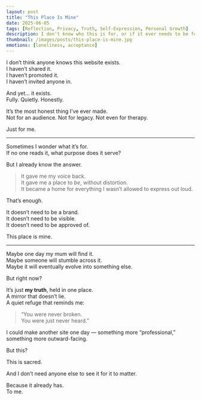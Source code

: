 ```yaml
---
layout: post
title: "This Place Is Mine"
date: 2025-06-05
tags: [Reflection, Privacy, Truth, Self-Expression, Personal Growth]
description: I don’t know who this is for, or if it ever needs to be for anyone else. But I know what it is: mine.
thumbnail: /images/posts/this-place-is-mine.jpg
emotions: [loneliness, acceptance]
---
```


I don’t think anyone knows this website exists.  
I haven’t shared it.  
I haven’t promoted it.  
I haven’t invited anyone in.  

And yet… it exists.  
Fully. Quietly. Honestly.  

It’s the most honest thing I’ve ever made.  
Not for an audience. Not for legacy. Not even for therapy.  

Just for me.

---

Sometimes I wonder what it’s for.  
If no one reads it, what purpose does it serve?  

But I already know the answer.

> It gave me my voice back.  
> It gave me a place to *be*, without distortion.  
> It became a home for everything I wasn’t allowed to express out loud.

That’s enough.  

It doesn’t need to be a brand.  
It doesn’t need to be visible.  
It doesn’t need to be approved of.  

This place is mine.

---

Maybe one day my mum will find it.  
Maybe someone will stumble across it.  
Maybe it will eventually evolve into something else.

But right now?

It’s just **my truth**, held in one place.  
A mirror that doesn’t lie.  
A quiet refuge that reminds me:  

> “You were never broken.  
> You were just never heard.”

I could make another site one day — something more “professional,” something more outward-facing.  

But this?  

This is sacred.  

And I don’t need anyone else to see it for it to matter.  

Because it already has.  
To me.

